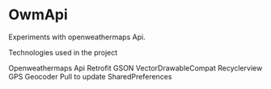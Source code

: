 # OwmApi
Experiments with openweathermaps Api.

Technologies used in the project

Openweathermaps Api
Retrofit
GSON
VectorDrawableCompat
Recyclerview
GPS Geocoder
Pull to update
SharedPreferences
